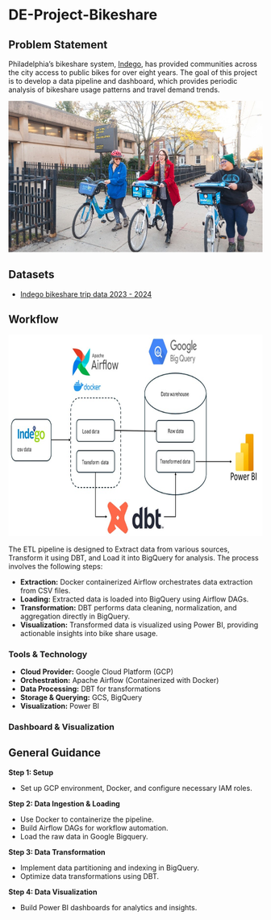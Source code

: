 # DE-Project-Bikeshare

## Problem Statement

Philadelphia’s bikeshare system, [Indego](https://www.rideindego.com/), has provided communities across the city access to public bikes for over eight years. The goal of this project is to develop a data pipeline and dashboard, which provides periodic analysis of bikeshare usage patterns and travel demand trends.

<img src="Figures/indego.jpg" alt="Indego" height="300" width="600">

## Datasets

-  [Indego bikeshare trip data 2023 - 2024](https://www.rideindego.com/about/data/)

## Workflow

<img src="Figures/workflow.jpg" alt="wf" height="400" width="800">

The ETL pipeline is designed to Extract data from various sources, Transform it using DBT, and Load it into BigQuery for analysis. The process involves the following steps:
- **Extraction:** Docker containerized Airflow orchestrates data extraction from CSV files.
- **Loading:** Extracted data is loaded into BigQuery using Airflow DAGs.
- **Transformation:** DBT performs data cleaning, normalization, and aggregation directly in BigQuery.
- **Visualization:** Transformed data is visualized using Power BI, providing actionable insights into bike share usage.


### Tools & Technology

- **Cloud Provider:** Google Cloud Platform (GCP)
- **Orchestration:** Apache Airflow (Containerized with Docker)
- **Data Processing:** DBT for transformations
- **Storage & Querying:** GCS, BigQuery
- **Visualization:** Power BI

### Dashboard & Visualization

## General Guidance

**Step 1: Setup**

- Set up GCP environment, Docker, and configure necessary IAM roles.

**Step 2: Data Ingestion & Loading**

- Use Docker to containerize the pipeline. 
- Build Airflow DAGs for workflow automation.
- Load the raw data in Google Bigquery. 

**Step 3: Data Transformation**

- Implement data partitioning and indexing in BigQuery.
- Optimize data transformations using DBT.

**Step 4: Data Visualization**

- Build Power BI dashboards for analytics and insights.